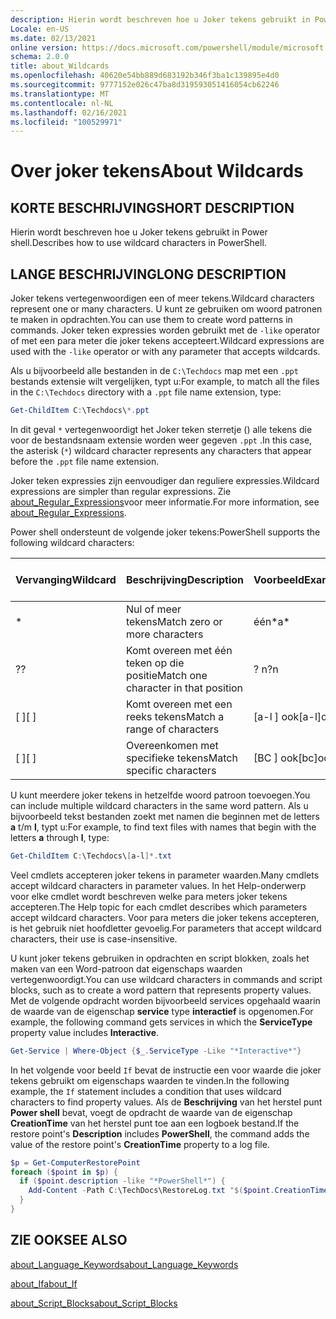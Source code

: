 ```yaml
---
description: Hierin wordt beschreven hoe u Joker tekens gebruikt in Power shell.
Locale: en-US
ms.date: 02/13/2021
online version: https://docs.microsoft.com/powershell/module/microsoft.powershell.core/about/about_wildcards?view=powershell-7.2&WT.mc_id=ps-gethelp
schema: 2.0.0
title: about_Wildcards
ms.openlocfilehash: 40620e54bb889d683192b346f3ba1c139895e4d0
ms.sourcegitcommit: 9777152e026c47ba8d319593051416054cb62246
ms.translationtype: MT
ms.contentlocale: nl-NL
ms.lasthandoff: 02/16/2021
ms.locfileid: "100529971"
---
```

# <a name="about-wildcards"></a><span data-ttu-id="b9ce5-103">Over joker tekens</span><span class="sxs-lookup"><span data-stu-id="b9ce5-103">About Wildcards</span></span>

## <a name="short-description"></a><span data-ttu-id="b9ce5-104">KORTE BESCHRIJVING</span><span class="sxs-lookup"><span data-stu-id="b9ce5-104">SHORT DESCRIPTION</span></span>

<span data-ttu-id="b9ce5-105">Hierin wordt beschreven hoe u Joker tekens gebruikt in Power shell.</span><span class="sxs-lookup"><span data-stu-id="b9ce5-105">Describes how to use wildcard characters in PowerShell.</span></span>

## <a name="long-description"></a><span data-ttu-id="b9ce5-106">LANGE BESCHRIJVING</span><span class="sxs-lookup"><span data-stu-id="b9ce5-106">LONG DESCRIPTION</span></span>

<span data-ttu-id="b9ce5-107">Joker tekens vertegenwoordigen een of meer tekens.</span><span class="sxs-lookup"><span data-stu-id="b9ce5-107">Wildcard characters represent one or many characters.</span></span> <span data-ttu-id="b9ce5-108">U kunt ze gebruiken om woord patronen te maken in opdrachten.</span><span class="sxs-lookup"><span data-stu-id="b9ce5-108">You can use them to create word patterns in commands.</span></span> <span data-ttu-id="b9ce5-109">Joker teken expressies worden gebruikt met de `-like` operator of met een para meter die joker tekens accepteert.</span><span class="sxs-lookup"><span data-stu-id="b9ce5-109">Wildcard expressions are used with the `-like` operator or with any parameter that accepts wildcards.</span></span>

<span data-ttu-id="b9ce5-110">Als u bijvoorbeeld alle bestanden in de `C:\Techdocs` map met een `.ppt` bestands extensie wilt vergelijken, typt u:</span><span class="sxs-lookup"><span data-stu-id="b9ce5-110">For example, to match all the files in the `C:\Techdocs` directory with a `.ppt` file name extension, type:</span></span>

```powershell
Get-ChildItem C:\Techdocs\*.ppt
```

<span data-ttu-id="b9ce5-111">In dit geval `*` vertegenwoordigt het Joker teken sterretje () alle tekens die voor de bestandsnaam extensie worden weer gegeven `.ppt` .</span><span class="sxs-lookup"><span data-stu-id="b9ce5-111">In this case, the asterisk (`*`) wildcard character represents any characters that appear before the `.ppt` file name extension.</span></span>

<span data-ttu-id="b9ce5-112">Joker teken expressies zijn eenvoudiger dan reguliere expressies.</span><span class="sxs-lookup"><span data-stu-id="b9ce5-112">Wildcard expressions are simpler than regular expressions.</span></span> <span data-ttu-id="b9ce5-113">Zie [about_Regular_Expressions](./about_Regular_Expressions.md)voor meer informatie.</span><span class="sxs-lookup"><span data-stu-id="b9ce5-113">For more information, see [about_Regular_Expressions](./about_Regular_Expressions.md).</span></span>

<span data-ttu-id="b9ce5-114">Power shell ondersteunt de volgende joker tekens:</span><span class="sxs-lookup"><span data-stu-id="b9ce5-114">PowerShell supports the following wildcard characters:</span></span>

|<span data-ttu-id="b9ce5-115">Vervanging</span><span class="sxs-lookup"><span data-stu-id="b9ce5-115">Wildcard</span></span>|<span data-ttu-id="b9ce5-116">Beschrijving</span><span class="sxs-lookup"><span data-stu-id="b9ce5-116">Description</span></span>               |<span data-ttu-id="b9ce5-117">Voorbeeld</span><span class="sxs-lookup"><span data-stu-id="b9ce5-117">Example</span></span> |<span data-ttu-id="b9ce5-118">Match</span><span class="sxs-lookup"><span data-stu-id="b9ce5-118">Match</span></span>        |<span data-ttu-id="b9ce5-119">Geen overeenkomst</span><span class="sxs-lookup"><span data-stu-id="b9ce5-119">No Match</span></span>|
|--------|--------------------------|--------|-------------|--------|
|\*      |<span data-ttu-id="b9ce5-120">Nul of meer tekens</span><span class="sxs-lookup"><span data-stu-id="b9ce5-120">Match zero or more characters</span></span> | <span data-ttu-id="b9ce5-121">één\*</span><span class="sxs-lookup"><span data-stu-id="b9ce5-121">a\*</span></span>  | <span data-ttu-id="b9ce5-122">aA, AG, Apple</span><span class="sxs-lookup"><span data-stu-id="b9ce5-122">aA, ag, Apple</span></span> | <span data-ttu-id="b9ce5-123">bananen</span><span class="sxs-lookup"><span data-stu-id="b9ce5-123">banana</span></span> |
|<span data-ttu-id="b9ce5-124">?</span><span class="sxs-lookup"><span data-stu-id="b9ce5-124">?</span></span>       |<span data-ttu-id="b9ce5-125">Komt overeen met één teken op die positie</span><span class="sxs-lookup"><span data-stu-id="b9ce5-125">Match one character in that position</span></span> | <span data-ttu-id="b9ce5-126">? n</span><span class="sxs-lookup"><span data-stu-id="b9ce5-126">?n</span></span> | <span data-ttu-id="b9ce5-127">een, in, op</span><span class="sxs-lookup"><span data-stu-id="b9ce5-127">an, in, on</span></span> | <span data-ttu-id="b9ce5-128">uitgevoerd</span><span class="sxs-lookup"><span data-stu-id="b9ce5-128">ran</span></span> |
|<span data-ttu-id="b9ce5-129">\[ \]</span><span class="sxs-lookup"><span data-stu-id="b9ce5-129">\[ \]</span></span>   |<span data-ttu-id="b9ce5-130">Komt overeen met een reeks tekens</span><span class="sxs-lookup"><span data-stu-id="b9ce5-130">Match a range of characters</span></span> | <span data-ttu-id="b9ce5-131">\[a-l \] ook</span><span class="sxs-lookup"><span data-stu-id="b9ce5-131">\[a-l\]ook</span></span> | <span data-ttu-id="b9ce5-132">Book, Cook, zoeken</span><span class="sxs-lookup"><span data-stu-id="b9ce5-132">book, cook, look</span></span> | <span data-ttu-id="b9ce5-133">spoed</span><span class="sxs-lookup"><span data-stu-id="b9ce5-133">took</span></span> |
|<span data-ttu-id="b9ce5-134">\[ \]</span><span class="sxs-lookup"><span data-stu-id="b9ce5-134">\[ \]</span></span>   |<span data-ttu-id="b9ce5-135">Overeenkomen met specifieke tekens</span><span class="sxs-lookup"><span data-stu-id="b9ce5-135">Match specific characters</span></span> | <span data-ttu-id="b9ce5-136">\[BC \] ook</span><span class="sxs-lookup"><span data-stu-id="b9ce5-136">\[bc\]ook</span></span> | <span data-ttu-id="b9ce5-137">Book, Cook</span><span class="sxs-lookup"><span data-stu-id="b9ce5-137">book, cook</span></span> | <span data-ttu-id="b9ce5-138">accolade</span><span class="sxs-lookup"><span data-stu-id="b9ce5-138">hook</span></span> |

<span data-ttu-id="b9ce5-139">U kunt meerdere joker tekens in hetzelfde woord patroon toevoegen.</span><span class="sxs-lookup"><span data-stu-id="b9ce5-139">You can include multiple wildcard characters in the same word pattern.</span></span> <span data-ttu-id="b9ce5-140">Als u bijvoorbeeld tekst bestanden zoekt met namen die beginnen met de letters **a** t/m **l**, typt u:</span><span class="sxs-lookup"><span data-stu-id="b9ce5-140">For example, to find text files with names that begin with the letters **a** through **l**, type:</span></span>

```powershell
Get-ChildItem C:\Techdocs\[a-l]*.txt
```

<span data-ttu-id="b9ce5-141">Veel cmdlets accepteren joker tekens in parameter waarden.</span><span class="sxs-lookup"><span data-stu-id="b9ce5-141">Many cmdlets accept wildcard characters in parameter values.</span></span> <span data-ttu-id="b9ce5-142">In het Help-onderwerp voor elke cmdlet wordt beschreven welke para meters joker tekens accepteren.</span><span class="sxs-lookup"><span data-stu-id="b9ce5-142">The Help topic for each cmdlet describes which parameters accept wildcard characters.</span></span> <span data-ttu-id="b9ce5-143">Voor para meters die joker tekens accepteren, is het gebruik niet hoofdletter gevoelig.</span><span class="sxs-lookup"><span data-stu-id="b9ce5-143">For parameters that accept wildcard characters, their use is case-insensitive.</span></span>

<span data-ttu-id="b9ce5-144">U kunt joker tekens gebruiken in opdrachten en script blokken, zoals het maken van een Word-patroon dat eigenschaps waarden vertegenwoordigt.</span><span class="sxs-lookup"><span data-stu-id="b9ce5-144">You can use wildcard characters in commands and script blocks, such as to create a word pattern that represents property values.</span></span> <span data-ttu-id="b9ce5-145">Met de volgende opdracht worden bijvoorbeeld services opgehaald waarin de waarde van de eigenschap **service** type **interactief** is opgenomen.</span><span class="sxs-lookup"><span data-stu-id="b9ce5-145">For example, the following command gets services in which the **ServiceType** property value includes **Interactive**.</span></span>

```powershell
Get-Service | Where-Object {$_.ServiceType -Like "*Interactive*"}
```

<span data-ttu-id="b9ce5-146">In het volgende voor beeld `If` bevat de instructie een voor waarde die joker tekens gebruikt om eigenschaps waarden te vinden.</span><span class="sxs-lookup"><span data-stu-id="b9ce5-146">In the following example, the `If` statement includes a condition that uses wildcard characters to find property values.</span></span> <span data-ttu-id="b9ce5-147">Als de **Beschrijving** van het herstel punt **Power shell** bevat, voegt de opdracht de waarde van de eigenschap **CreationTime** van het herstel punt toe aan een logboek bestand.</span><span class="sxs-lookup"><span data-stu-id="b9ce5-147">If the restore point's **Description** includes **PowerShell**, the command adds the value of the restore point's **CreationTime** property to a log file.</span></span>

```powershell
$p = Get-ComputerRestorePoint
foreach ($point in $p) {
  if ($point.description -like "*PowerShell*") {
    Add-Content -Path C:\TechDocs\RestoreLog.txt "$($point.CreationTime)"
  }
}
```

## <a name="see-also"></a><span data-ttu-id="b9ce5-148">ZIE OOK</span><span class="sxs-lookup"><span data-stu-id="b9ce5-148">SEE ALSO</span></span>

[<span data-ttu-id="b9ce5-149">about_Language_Keywords</span><span class="sxs-lookup"><span data-stu-id="b9ce5-149">about_Language_Keywords</span></span>](about_Language_Keywords.md)

[<span data-ttu-id="b9ce5-150">about_If</span><span class="sxs-lookup"><span data-stu-id="b9ce5-150">about_If</span></span>](about_If.md)

[<span data-ttu-id="b9ce5-151">about_Script_Blocks</span><span class="sxs-lookup"><span data-stu-id="b9ce5-151">about_Script_Blocks</span></span>](about_Script_Blocks.md)

